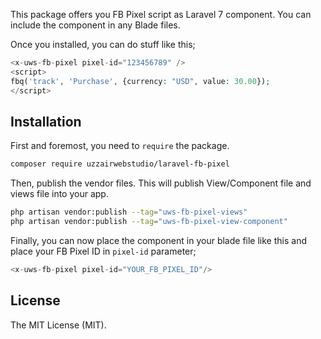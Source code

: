 This package offers you FB Pixel script as Laravel 7 component. You can include the component in any Blade files.

Once you installed, you can do stuff like this;
```php
<x-uws-fb-pixel pixel-id="123456789" />
<script>
fbq('track', 'Purchase', {currency: "USD", value: 30.00});
</script>
```

## Installation
First and foremost, you need to `require` the package.

```bash
composer require uzzairwebstudio/laravel-fb-pixel 
```
Then, publish the vendor files. This will publish View/Component file and views file into your app.
```bash
php artisan vendor:publish --tag="uws-fb-pixel-views"
php artisan vendor:publish --tag="uws-fb-pixel-view-component"
```
Finally, you can now place the component in your blade file like this and place your FB Pixel ID in `pixel-id` parameter;
```php
<x-uws-fb-pixel pixel-id="YOUR_FB_PIXEL_ID"/>
```
## License

The MIT License (MIT).
